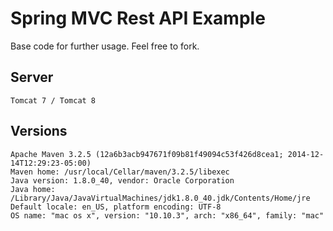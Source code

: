 # Spring MVC Rest API Example

Base code for further usage. Feel free to fork.

## Server

```
Tomcat 7 / Tomcat 8
```

## Versions

```
Apache Maven 3.2.5 (12a6b3acb947671f09b81f49094c53f426d8cea1; 2014-12-14T12:29:23-05:00)
Maven home: /usr/local/Cellar/maven/3.2.5/libexec
Java version: 1.8.0_40, vendor: Oracle Corporation
Java home: /Library/Java/JavaVirtualMachines/jdk1.8.0_40.jdk/Contents/Home/jre
Default locale: en_US, platform encoding: UTF-8
OS name: "mac os x", version: "10.10.3", arch: "x86_64", family: "mac"
```